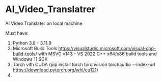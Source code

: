 # AI_Video_Translatrer
AI Video Translater on local machine

Must have:
1) Python 3.8 - 3.11.9
2) Microsoft Build Tools https://visualstudio.microsoft.com/visual-cpp-build-tools/ with  MSVC v143 - VS 2022 C++ x64/x86 build tools  and Windows 11 SDK
3) Torch vith CUDA (pip install torch torchvision torchaudio --index-url https://download.pytorch.org/whl/cu121)
4) 
